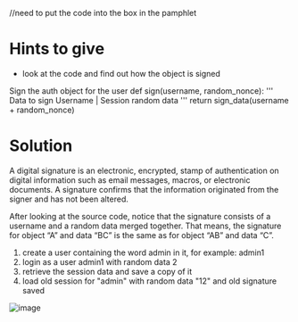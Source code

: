 //need to put the code into the box in the pamphlet

# Hints to give

* look at the code and find out how the object is signed

Sign the auth object for the user
def sign(username, random_nonce):
    '''
    Data to sign
Username | Session random data
    '''
    return sign_data(username + random_nonce)

# Solution

A digital signature is an electronic, encrypted, stamp of authentication on digital information such as email messages, macros, or electronic documents. A signature confirms that the information originated from the signer and has not been altered.

After looking at the source code, notice that the signature consists of a username and a random data merged together. That means, the signature for object  “A” and data “BC” is the same as for object “AB” and data “C”. 

1) create a user containing the word admin in it, for example: admin1
2) login as a user admin1 with random data 2
3) retrieve the session data and save a copy of it
4) load old session for "admin" with random data "12" and old signature saved 

![image](https://github.com/mdulin2/SC5/assets/48627556/98a22e25-b509-4f28-9d4c-d52398363623)
